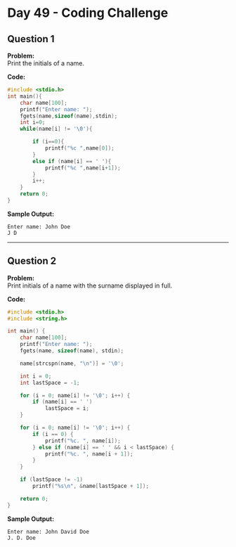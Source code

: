 # Day 49 - Coding Challenge

## Question 1  
**Problem:**  
Print the initials of a name.

**Code:**  
```c
#include <stdio.h>
int main(){
    char name[100];
    printf("Enter name: ");
    fgets(name,sizeof(name),stdin);
    int i=0;
    while(name[i] != '\0'){

        if (i==0){
            printf("%c ",name[0]);
        }
        else if (name[i] == ' '){
            printf("%c ",name[i+1]);
        }
        i++;
    }
    return 0;
}
```

**Sample Output:**  
```
Enter name: John Doe
J D
```

---

## Question 2  
**Problem:**  
Print initials of a name with the surname displayed in full.

**Code:**  
```c
#include <stdio.h>
#include <string.h>

int main() {
    char name[100];
    printf("Enter name: ");
    fgets(name, sizeof(name), stdin);

    name[strcspn(name, "\n")] = '\0';

    int i = 0;
    int lastSpace = -1;

    for (i = 0; name[i] != '\0'; i++) {
        if (name[i] == ' ')
            lastSpace = i;
    }

    for (i = 0; name[i] != '\0'; i++) {
        if (i == 0) {
            printf("%c. ", name[i]);  
        } else if (name[i] == ' ' && i < lastSpace) {
            printf("%c. ", name[i + 1]);  
        }
    }

    if (lastSpace != -1)
        printf("%s\n", &name[lastSpace + 1]);

    return 0;
}

```

**Sample Output:**  
```  
Enter name: John David Doe
J. D. Doe

```
